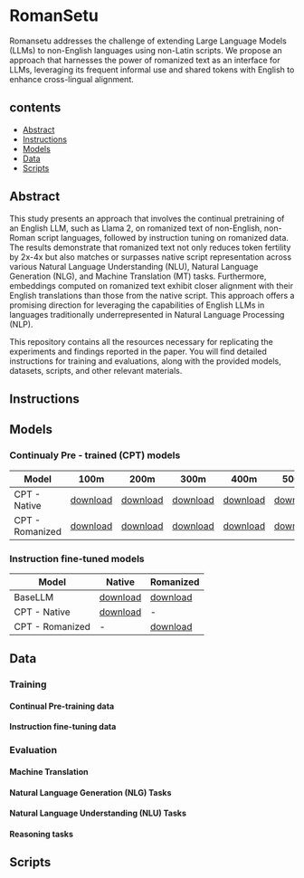 # RomanSetu
Romansetu addresses the challenge of extending Large Language Models (LLMs) to non-English languages using non-Latin scripts. We propose an approach that harnesses the power of romanized text as an interface for LLMs, leveraging its frequent informal use and shared tokens with English to enhance cross-lingual alignment.
## contents
- [Abstract](#Abstract)
- [Instructions](#Instructions)
- [Models](#Models)
- [Data](#Data)
- [Scripts](#Scripts)

## Abstract
This study presents an approach that involves the continual pretraining of an English LLM, such as Llama 2, on romanized text of non-English, non-Roman script languages, followed by instruction tuning on romanized data. The results demonstrate that romanized text not only reduces token fertility by 2x-4x but also matches or surpasses native script representation across various Natural Language Understanding (NLU), Natural Language Generation (NLG), and Machine Translation (MT) tasks. Furthermore, embeddings computed on romanized text exhibit closer alignment with their English translations than those from the native script. This approach offers a promising direction for leveraging the capabilities of English LLMs in languages traditionally underrepresented in Natural Language Processing (NLP).

This repository contains all the resources necessary for replicating the experiments and findings reported in the paper. You will find detailed instructions for training and evaluations, along with the provided models, datasets, scripts, and other relevant materials.
## Instructions

## Models

### Continualy Pre - trained (CPT) models
| Model           | 100m         | 200m         | 300m         | 400m         | 500m         |
|-----------------|--------------|--------------|--------------|--------------|--------------|
| CPT - Native    | [download](https://objectstore.e2enetworks.net/indic-gpt/romansetu/cpt-native-100m.zip) | [download](https://objectstore.e2enetworks.net/indic-gpt/romansetu/cpt-native-200m.zip) | [download](https://objectstore.e2enetworks.net/indic-gpt/romansetu/cpt-native-300m.zip) | [download](https://objectstore.e2enetworks.net/indic-gpt/romansetu/cpt-native-400m.zip) | [download](https://objectstore.e2enetworks.net/indic-gpt/romansetu/cpt-native-500m.zip) |
| CPT - Romanized | [download](https://objectstore.e2enetworks.net/indic-gpt/romansetu/cpt-rom-100m.zip) | [download](https://objectstore.e2enetworks.net/indic-gpt/romansetu/cpt-rom-200m.zip) | [download](https://objectstore.e2enetworks.net/indic-gpt/romansetu/cpt-rom-300m.zip) | [download](https://objectstore.e2enetworks.net/indic-gpt/romansetu/cpt-rom-400m.zip) | [download](https://objectstore.e2enetworks.net/indic-gpt/romansetu/cpt-rom-500m.zip) |

### Instruction fine-tuned models
| Model           | Native       | Romanized    |
|-----------------|--------------|--------------|
| BaseLLM         | [download]() | [download]() |
| CPT - Native    | [download]() |      -       |
| CPT - Romanized |      -       | [download]() |
## Data

### Training
#### Continual Pre-training data

#### Instruction fine-tuning data
### Evaluation
#### Machine Translation
#### Natural Language Generation (NLG) Tasks 
#### Natural Language Understanding (NLU) Tasks
#### Reasoning tasks
## Scripts
